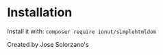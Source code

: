 Installation
======================

Install it with: `composer require ionut/simplehtmldom`


Created by Jose Solorzano's
